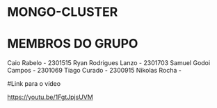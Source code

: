 # MONGO-CLUSTER
# MEMBROS DO GRUPO

Caio Rabelo - 2301515
Ryan Rodrigues Lanzo - 2301703
Samuel Godoi Campos - 2301069
Tiago Curado - 2300915
Nikolas Rocha - 

#Link para o vídeo

https://youtu.be/1FgtJpjsUVM

